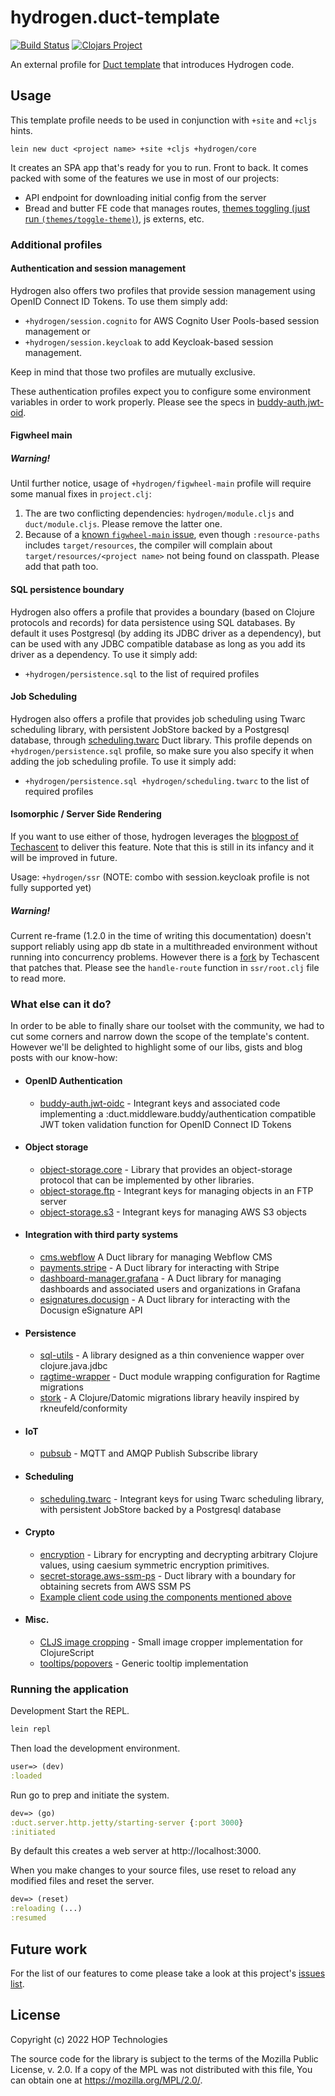 # hydrogen.duct-template
[![Build Status](https://travis-ci.com/magnetcoop/hydrogen.duct-template.svg?branch=master)](https://travis-ci.com/magnetcoop/hydrogen.duct-template)
[![Clojars Project](https://img.shields.io/clojars/v/hydrogen/duct-template.svg)](https://clojars.org/hydrogen/duct-template)

An external profile for [Duct template](https://github.com/duct-framework/duct) that introduces Hydrogen code.

## Usage

This template profile needs to be used in conjunction with `+site` and `+cljs` hints.

`lein new duct <project name> +site +cljs +hydrogen/core`

It creates an SPA app that's ready for you to run. Front to back. It comes packed with some of the features we use in most of our projects:
- API endpoint for downloading initial config from the server
- Bread and butter FE code that manages routes, [themes toggling (just run `(themes/toggle-theme)`)](https://github.com/gethop-dev/hydrogen.duct-template/blob/master/resources/core/cljs/theme.cljs#L27-L32), js externs, etc.

### Additional profiles

#### Authentication and session management
Hydrogen also offers two profiles that provide session management using OpenID Connect ID Tokens.
To use them simply add:
- `+hydrogen/session.cognito` for AWS Cognito User Pools-based session management or
- `+hydrogen/session.keycloak` to add Keycloak-based session management.

Keep in mind that those two profiles are mutually exclusive.

These authentication profiles expect you to configure some environment variables in order to work properly.
Please see the specs in [buddy-auth.jwt-oid](https://github.com/gethop-dev/buddy-auth.jwt-oidc/blob/master/src/dev/gethop/buddy_auth/jwt_oidc.clj).

#### Figwheel main


##### Warning!
Until further notice, usage of `+hydrogen/figwheel-main` profile will require some manual fixes in `project.clj`:
1. The are two conflicting dependencies: `hydrogen/module.cljs` and `duct/module.cljs`. Please remove the latter one.
2. Because of a [known `figwheel-main` issue](https://github.com/bhauman/figwheel-main/pull/276), even though `:resource-paths` includes `target/resources`, the compiler will complain about `target/resources/<project name>` not being found on classpath. Please add that path too.


#### SQL persistence boundary
Hydrogen also offers a profile that provides a boundary (based on Clojure protocols and records) for data persistence using SQL databases. By default it uses Postgresql (by adding its JDBC driver as a dependency), but can be used with any JDBC compatible database as long as you add its driver as a dependency.
To use it simply add:
- `+hydrogen/persistence.sql` to the list of required profiles

#### Job Scheduling
Hydrogen also offers a profile that provides job scheduling using Twarc scheduling library, with persistent JobStore backed by a Postgresql database, through [scheduling.twarc](https://github.com/gethop-dev/scheduling.twarc) Duct library. This profile depends on `+hydrogen/persistence.sql` profile, so make sure you also specify it when adding the job scheduling profile.
To use it simply add:
- `+hydrogen/persistence.sql +hydrogen/scheduling.twarc` to the list of required profiles

#### Isomorphic / Server Side Rendering
If you want to use either of those, hydrogen leverages the [blogpost of Techascent](https://techascent.com/blog/isomorphic-rendering.html)
to deliver this feature. Note that this is still in its infancy and it will be improved in future. 

Usage: `+hydrogen/ssr` (NOTE: combo with session.keycloak profile is not fully supported yet)

##### Warning!

Current re-frame (1.2.0 in the time of writing this documentation) doesn't support reliably using
app db state in a multithreaded environment without running into concurrency problems.
However there is a [fork](https://github.com/techascent/re-frame) by Techascent that patches that.
Please see the `handle-route` function in `ssr/root.clj` file to read more. 

### What else can it do?

In order to be able to finally share our toolset with the community, we had to cut some corners
and narrow down the scope of the template's content. However we'll be delighted to highlight some of our
libs, gists and blog posts with our know-how:

- #### OpenID Authentication
  - [buddy-auth.jwt-oidc](https://github.com/gethop-dev/buddy-auth.jwt-oidc) - Integrant keys and associated code implementing a :duct.middleware.buddy/authentication compatible JWT token validation function for OpenID Connect ID Tokens
- #### Object storage
  - [object-storage.core](https://github.com/gethop-dev/object-storage.core) - Library that provides an object-storage protocol that can be implemented by other libraries.
  - [object-storage.ftp](https://github.com/gethop-dev/object-storage.ftp) - Integrant keys for managing objects in an FTP server
  - [object-storage.s3](https://github.com/gethop-dev/object-storage.s3) - Integrant keys for managing AWS S3 objects
- #### Integration with third party systems
  - [cms.webflow](https://github.com/magnetcoop/cms.webflow) A Duct library for managing Webflow CMS
  - [payments.stripe](https://github.com/gethop-dev/payments.stripe) - A Duct library for interacting with Stripe
  - [dashboard-manager.grafana](https://github.com/gethop-dev/dashboard-manager.grafana) - A Duct library for managing dashboards and associated users and organizations in Grafana
  - [esignatures.docusign](https://github.com/gethop-dev/esignatures.docusign) - A Duct library for interacting with the Docusign eSignature API 
- #### Persistence
  - [sql-utils](https://github.com/gethop-dev/sql-utils) - A library designed as a thin convenience wapper over clojure.java.jdbc
  - [ragtime-wrapper](https://github.com/gethop-dev/hydrogen.module.ragtime-wrapper) - Duct module wrapping configuration for Ragtime migrations
  - [stork](https://github.com/gethop-dev/stork) - A Clojure/Datomic migrations library heavily inspired by rkneufeld/conformity
- #### IoT
  - [pubsub](https://github.com/gethop-dev/pubsub) - MQTT and AMQP Publish Subscribe library
- #### Scheduling
  - [scheduling.twarc](https://github.com/gethop-dev/scheduling.twarc) - Integrant keys for using Twarc scheduling library, with persistent JobStore backed by a Postgresql database
- #### Crypto
  - [encryption](https://github.com/gethop-dev/encryption) - Library for encrypting and decrypting arbitrary Clojure values, using caesium symmetric encryption primitives.
  - [secret-storage.aws-ssm-ps](https://github.com/gethop-dev/secret-storage.aws-ssm-ps) - Duct library with a boundary for obtaining secrets from AWS SSM PS
  - [Example client code using the components mentioned above](https://gist.github.com/werenall/c2a0187c8c4a66e25645edae57fb9a60)
- #### Misc.
  - [CLJS image cropping](https://medium.com/magnetcoop/cropping-images-in-clojurescript-aed776747a65) - Small image cropper implementation for ClojureScript
  - [tooltips/popovers](https://medium.com/magnetcoop/data-driven-tooltips-popovers-in-re-frame-de70d5412151) - Generic tooltip implementation
  
### Running the application

Development
Start the REPL.

```sh
lein repl
```

Then load the development environment.

```clojure
user=> (dev)
:loaded
```

Run go to prep and initiate the system.

```clojure
dev=> (go)
:duct.server.http.jetty/starting-server {:port 3000}
:initiated
```

By default this creates a web server at http://localhost:3000.

When you make changes to your source files, use reset to reload any modified files and reset the server.

```clojure
dev=> (reset)
:reloading (...)
:resumed
```

## Future work

For the list of our features to come please take a look at this project's [issues list](https://github.com/gethop-dev/hydrogen.duct-template/issues).

## License

Copyright (c) 2022 HOP Technologies

The source code for the library is subject to the terms of the Mozilla Public License, v. 2.0. If a copy of the MPL was not distributed with this file, You can obtain one at https://mozilla.org/MPL/2.0/.
